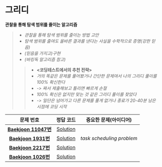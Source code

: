 # 그리디   
__관찰을 통해 탐색 범위를 줄이는 알고리즘__   
>*  _관찰을 통해 탐색 범위를 줄이는 방법 고안_    
>*  _탐색 범위를 줄여도 올바른 결과를 낸다는 사실을 수학적으로 증명(강한 믿음)_       
>*  _(믿음을 가지고)구현_    
>*  _(바킹독 알고리즘 참고)_   
>>* __<코딩테스트에서의 추천 전략>__   
>>* _거의 똑같은 문제를 풀어봤거나 간단한 문제여서 나의 그리디 풀이를 100% 확신한다_   
>>* _-> 짜서 제출해보고 틀리면 빠르게 손절_   
>>* _100% 확신은 없지만 맞는 것 같은 그리디 풀이를 찾았다_   
>>* _-> 일단은 넘어가고 다른 문제를 풀게 없거나 종료가 20-40분 남은 시점에 코딩 시작_      
   
| 문제 번호 | 정답 코드 |  중요한 문제(아이디어) |    
| :--: | :--: |:--: |   
| __[Baekjoon 11047번](https://www.acmicpc.net/problem/11047)__   | [Solution](https://github.com/jhmin-kk99/Algorithm-Study/blob/main/Greedy/11047.cpp)    | |
| __[Baekjoon 1931번](https://www.acmicpc.net/problem/1931)__   | [Solution](https://github.com/jhmin-kk99/Algorithm-Study/blob/main/Greedy/1931.cpp)    |_task scheduling problem_|
| __[Baekjoon 2217번](https://www.acmicpc.net/problem/2217)__   | [Solution](https://github.com/jhmin-kk99/Algorithm-Study/blob/main/Greedy/2217.cpp)    ||
| __[Baekjoon 1026번](https://www.acmicpc.net/problem/1026)__   | [Solution](https://github.com/jhmin-kk99/Algorithm-Study/blob/main/Greedy/1026.cpp)    ||

 


